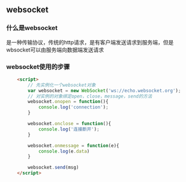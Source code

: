 ## websocket

### 什么是websocket
是一种传输协议，传统的http请求，是有客户端发送请求到服务端，但是wbsocket可以由服务端向数据端发送请求

### websocket使用的步骤
```html
	<script>
		// 先实例化一个websocket对象
		var websocket = new WebSocket('ws://echo.websocket.org');
		// 对实例的对象绑定open，close，message，send的方法
		websocket.onopen = function(){
			console.log('connection');
		}

		websocket.onclose = function(){
			console.log('连接断开');
		}

		websocket.onmessage = function(e){
			console.log(e.data)
		}

		websocket.send(msg)
	</script>
```